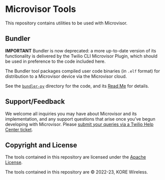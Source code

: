 # Microvisor Tools

This repository contains utilities to be used with Microvisor.

## Bundler

**IMPORTANT** Bundler is now deprecated: a more up-to-date version of its functionality is delivered by the Twilio CLI Microvisor Plugin, which should be used in preference to the code included here.

The Bundler tool packages compiled user code binaries (in `.elf` format) for distribution to a Microvisor device via the Microvisor cloud.

See the [`bundler-py`](bundler-py/) directory for the code, and its [Read Me](bundler-py/README.md) for details.

## Support/Feedback

We welcome all inquiries you may have about Microvisor and its implementation, and any support questions that arise once you’ve begun developing with Microvisor. Please [submit your queries via a Twilio Help Center ticket](https://help.twilio.com/submit).

## Copyright and License

The tools contained in this repository are licensed under the [Apache License](LICENSE).

The tools contained in this repository are © 2022-23, KORE Wireless.
